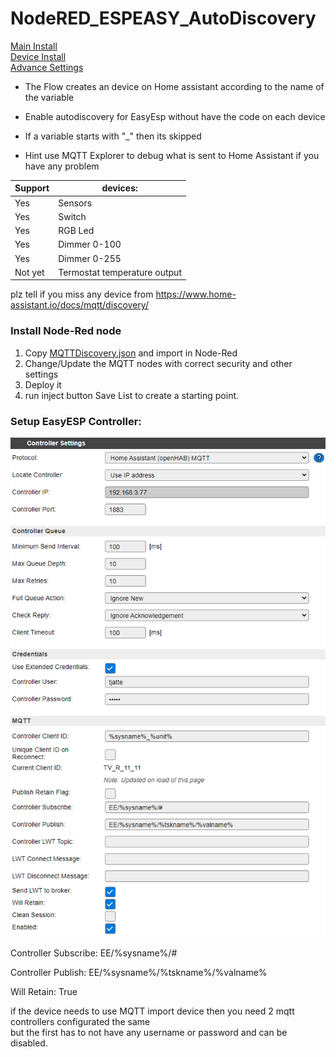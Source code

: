 # NodeRED_ESPEASY_AutoDiscovery  
[Main Install](MainInstall.md)  
[Device Install](Devices.md)  
[Advance Settings](Advance.md)  

* The Flow creates an device on Home assistant according to the name of the variable
* Enable autodiscovery for EasyEsp without have the code on each device 
* If a variable starts with "_" then its skipped

* Hint use MQTT Explorer to debug what is sent to Home Assistant if you have any problem


Support | devices:  
--------|---------
Yes | Sensors 
Yes | Switch
Yes | RGB Led  
Yes | Dimmer 0-100  
Yes | Dimmer 0-255  
Not yet  | Termostat temperature output

plz tell if you miss any device from 
https://www.home-assistant.io/docs/mqtt/discovery/


### Install Node-Red node  
1. Copy [MQTTDiscovery.json](MQTTDiscovery.json) and import in Node-Red
2. Change/Update the MQTT nodes with correct security and other settings
3. Deploy it
4. run inject button Save List to create a starting point.


### Setup EasyESP Controller:  
![EasyEsp Controller](Controller.PNG)

Controller Subscribe: EE/%sysname%/#

Controller Publish: EE/%sysname%/%tskname%/%valname%

Will Retain: True  

if the device needs to use MQTT import device then you need 2 mqtt controllers configurated the same  
but the first has to not have any username or password and can be disabled.  



